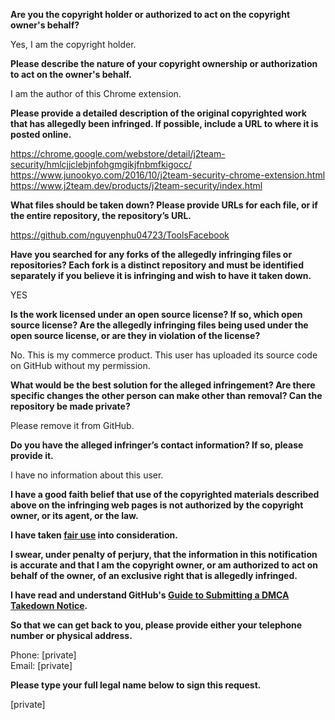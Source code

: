**Are you the copyright holder or authorized to act on the copyright owner's behalf?**

Yes, I am the copyright holder.

**Please describe the nature of your copyright ownership or authorization to act on the owner's behalf.**

I am the author of this Chrome extension.

**Please provide a detailed description of the original copyrighted work that has allegedly been infringed. If possible, include a URL to where it is posted online.**

https://chrome.google.com/webstore/detail/j2team-security/hmlcjjclebjnfohgmgikjfnbmfkigocc/
https://www.junookyo.com/2016/10/j2team-security-chrome-extension.html
https://www.j2team.dev/products/j2team-security/index.html

**What files should be taken down? Please provide URLs for each file, or if the entire repository, the repository’s URL.**

https://github.com/nguyenphu04723/ToolsFacebook

**Have you searched for any forks of the allegedly infringing files or repositories? Each fork is a distinct repository and must be identified separately if you believe it is infringing and wish to have it taken down.**

YES

**Is the work licensed under an open source license? If so, which open source license? Are the allegedly infringing files being used under the open source license, or are they in violation of the license?**

No. This is my commerce product. This user has uploaded its source code on GitHub without my permission.

**What would be the best solution for the alleged infringement? Are there specific changes the other person can make other than removal? Can the repository be made private?**

Please remove it from GitHub.

**Do you have the alleged infringer’s contact information? If so, please provide it.**

I have no information about this user.

**I have a good faith belief that use of the copyrighted materials described above on the infringing web pages is not authorized by the copyright owner, or its agent, or the law.**

**I have taken <a href="https://www.lumendatabase.org/topics/22">fair use</a> into consideration.**

**I swear, under penalty of perjury, that the information in this notification is accurate and that I am the copyright owner, or am authorized to act on behalf of the owner, of an exclusive right that is allegedly infringed.**

**I have read and understand GitHub's <a href="https://help.github.com/articles/guide-to-submitting-a-dmca-takedown-notice/">Guide to Submitting a DMCA Takedown Notice</a>.**

**So that we can get back to you, please provide either your telephone number or physical address.**

Phone: [private]  
Email: [private]

**Please type your full legal name below to sign this request.**

[private]

